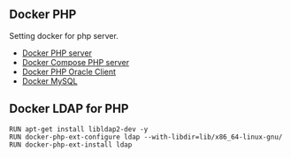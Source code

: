 ## Docker PHP
Setting docker for php server.

- [Docker PHP server](https://github.com/accgit/docker/tree/master/docker-php)
- [Docker Compose PHP server](https://github.com/accgit/docker/tree/master/docker-php-compose)
- [Docker PHP Oracle Client](https://github.com/accgit/docker/tree/master/docker-oracle)
- [Docker MySQL](https://github.com/accgit/docker/tree/master/docker-mysql-compose)

## Docker LDAP for PHP
```
RUN apt-get install libldap2-dev -y
RUN docker-php-ext-configure ldap --with-libdir=lib/x86_64-linux-gnu/
RUN docker-php-ext-install ldap
```
